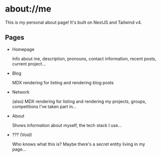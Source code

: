 # about://me

This is my personal about page! It's built on NextJS and Tailwind v4.

## Pages

* Homepage

  Info about me, description, pronouns, contact information, recent posts, current project...

* Blog

  MDX rendering for listing and rendering blog posts

* Network

  (also) MDX rendering for listing and rendering my projects, groups, competitions I've taken part in...

* About

  Shows information about myself, the tech stack I use...

* ??? (Void)

  Who knows what this is? Maybe there's a secret entity living in my page...
